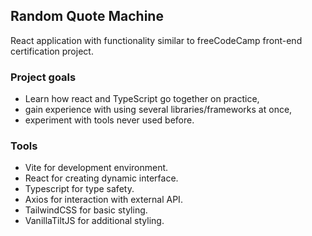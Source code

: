 ## Random Quote Machine

React application with functionality similar to freeCodeCamp front-end certification project.

### Project goals

* Learn how react and TypeScript go together on practice,
* gain experience with using several libraries/frameworks at once,
* experiment with tools never used before.

### Tools

* Vite for development environment.
* React for creating dynamic interface.
* Typescript for type safety.
* Axios for interaction with external API.
* TailwindCSS for basic styling.
* VanillaTiltJS for additional styling.